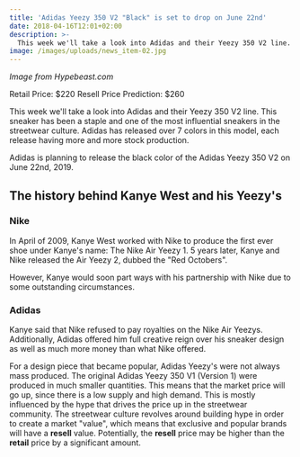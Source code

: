 ```yaml
---
title: 'Adidas Yeezy 350 V2 "Black" is set to drop on June 22nd'
date: 2018-04-16T12:01+02:00
description: >-
  This week we'll take a look into Adidas and their Yeezy 350 V2 line. This sneaker has been a staple and one of the most influential sneakers in the streetwear culture. Adidas has released over 7 colors in this model, each release having more and more stock production.
image: /images/uploads/news_item-02.jpg
---
```

*Image from Hypebeast.com*

Retail Price: $220
Resell Price Prediction: $260

This week we'll take a look into Adidas and their Yeezy 350 V2 line. This sneaker has been a staple and one of the most influential sneakers in the streetwear culture. Adidas has released over 7 colors in this model, each release having more and more stock production.

Adidas is planning to release the black color of the Adidas Yeezy 350 V2 on June 22nd, 2019.

## The history behind Kanye West and his Yeezy's

### Nike

In April of 2009, Kanye West worked with Nike to produce the first ever shoe under Kanye's name: The Nike Air Yeezy 1. 5 years later, Kanye and Nike released the Air Yeezy 2, dubbed the "Red Octobers".

However, Kanye would soon part ways with his partnership with Nike due to some outstanding circumstances.

### Adidas

Kanye said that Nike refused to pay royalties on the Nike Air Yeezys. Additionally, Adidas offered him full creative reign over his sneaker design as well as much more money than what Nike offered.

For a design piece that became popular, Adidas Yeezy's were not always mass produced. The original Adidas Yeezy 350 V1 (Version 1) were produced in much smaller quantities. This means that the market price will go up, since there is a low supply and high demand. This is mostly influenced by the hype that drives the price up in the streetwear community. The streetwear culture revolves around building hype in order to create a market "value", which means that exclusive and popular brands will have a **resell** value. Potentially, the **resell** price may be higher than the **retail** price by a significant amount.
